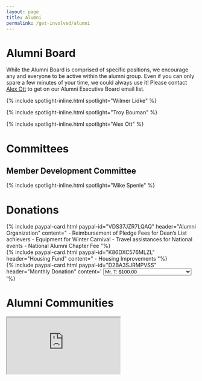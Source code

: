 ```yaml
---
layout: page
title: Alumni
permalink: /get-involved/alumni
---
```


# Alumni Board
While the Alumni Board is comprised of specific positions, we encourage any and everyone to be active within the alumni group. Even if you can only spare a few minutes of your time, we could always use it! Please contact [Alex Ott](mailto:ajott@mtu.edu) to get on our Alumni Executive Board email list.

{% include spotlight-inline.html spotlight="Wilmer Lidke" %}

{% include spotlight-inline.html spotlight="Troy Bouman" %}

{% include spotlight-inline.html spotlight="Alex Ott" %}

# Committees

## Member Development Committee
{% include spotlight-inline.html spotlight="Mike Spenle" %}

# Donations

<!-- Donation cards -->
<div class="row">
<div class="col-lg-4 mb-4">
{% include paypal-card.html paypal-id="VDS37JZR7LQAQ" header="Alumni Organization" content="
- Reimbursement of Pledge Fees for Dean’s List achievers
- Equipment for Winter Carnival
- Travel assistances for National events
- National Alumni Chapter Fee
"%}
</div>
<div class="col-lg-4 mb-4">
{% include paypal-card.html paypal-id="K86DXC576MLZL" header="Housing Fund" content="
- Housing Improvements
"%}
</div>
<div class="col-lg-4 mb-4">
{% include paypal-card.html paypal-id="D2BA3SJRMPVSS" header="Monthly Donation" content='
<select name="os0" class="form-control" id="monthlyAmount">
  <option value="Mr. T">Mr. T: $100.00</option>
  <option value="Mr. Bigshot">Mr. Bigshot: $75.00</option>
  <option value="Half Way There">Half Way There: $50.00</option>
  <option value="I\'ll Share The Wealth">I\'ll Share The Wealth: $30.00</option>
  <option value="Wilmer\'s Club">Wilmer\'s Club: $20.00</option>
  <option value="I\'m giving her all she\'s got!">I\'m giving her all she\'s got!: $10.00</option>
  <option value="I still got loans man!">I still got loans man!: $5.00</option>
</select>
'%}
</div>
</div>

# Alumni Communities

<!-- Alumni map -->
<div class="embed-responsive embed-responsive-16by9">
  <iframe id="alumniMap" src="https://view-awesome-table.com/-KlxQyblWqnpv0ngNv8l/view" scrolling="no" tabindex="-1"></iframe>
</div>
